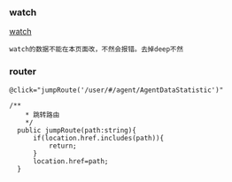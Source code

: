 ### watch
[watch](https://blog.csdn.net/qq_42786011/article/details/92802714)

```
watch的数据不能在本页面改，不然会报错。去掉deep不然

```
### router
```
@click="jumpRoute('/user/#/agent/AgentDataStatistic')"

/**
    * 跳转路由
    */
  public jumpRoute(path:string){
      if(location.href.includes(path)){
          return;
      }
      location.href=path;
  }
```